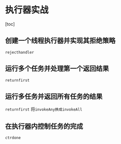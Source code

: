 # 执行器实战
[toc]

## 创建一个线程执行器并实现其拒绝策略

`rejecthandler`

## 运行多个任务并处理第一个返回结果

`returnfirst`

## 运行多任务并返回所有任务的结果

`returnfirst`
将`invokeAny换成invokeAll`

## 在执行器内控制任务的完成

`ctrdone`